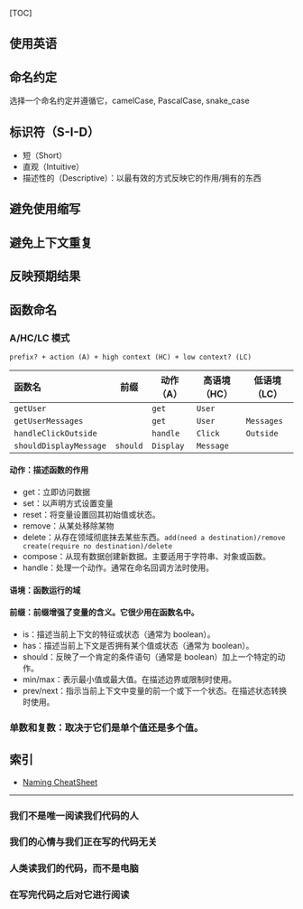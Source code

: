 <!--
 * @LastEditors: Tao Yang
 * @Description: 暂无描述
 * @FilePath: /front-end-best-pratices/notes/naming-cheatsheet.md
 * @Date: 2022-11-19 15:15:04
 * @LastEditTime: 2022-11-19 19:24:09
 * @Author: Tao Yang
-->

[TOC]

## 使用英语

## 命名约定

选择一个命名约定并遵循它，camelCase, PascalCase, snake_case

## 标识符（S-I-D）

- 短（Short）
- 直观（Intuitive）
- 描述性的（Descriptive）：以最有效的方式反映它的作用/拥有的东西

## 避免使用缩写

## 避免上下文重复

## 反映预期结果

## 函数命名

### A/HC/LC 模式

```
prefix? + action (A) + high context (HC) + low context? (LC)
```

| 函数名                 |   前缀   | 动作（A） | 高语境（HC） | 低语境（LC） |
| :--------------------- | :------: | --------- | ------------ | ------------ |
| `getUser`              |          | `get`     | `User`       |              |
| `getUserMessages`      |          | `get`     | `User`       | `Messages`   |
| `handleClickOutside`   |          | `handle`  | `Click`      | `Outside`    |
| `shouldDisplayMessage` | `should` | `Display` | `Message`    |              |

#### 动作：描述函数的作用

- get：立即访问数据
- set：以声明方式设置变量
- reset：将变量设置回其初始值或状态。
- remove：从某处移除某物
- delete：从存在领域彻底抹去某些东西。`add(need a destination)/remove create(require no destination)/delete`
- compose：从现有数据创建新数据。主要适用于字符串、对象或函数。
- handle：处理一个动作。通常在命名回调方法时使用。

#### 语境：函数运行的域

#### 前缀：前缀增强了变量的含义。它很少用在函数名中。

- is：描述当前上下文的特征或状态（通常为 boolean）。
- has：描述当前上下文是否拥有某个值或状态（通常为 boolean）。
- should：反映了一个肯定的条件语句（通常是 boolean）加上一个特定的动作。
- min/max：表示最小值或最大值。在描述边界或限制时使用。
- prev/next：指示当前上下文中变量的前一个或下一个状态。在描述状态转换时使用。

### 单数和复数：取决于它们是单个值还是多个值。

## 索引

- [Naming CheatSheet](https://github.com/kettanaito/naming-cheatsheet)

---

### 我们不是唯一阅读我们代码的人

### 我们的心情与我们正在写的代码无关

### 人类读我们的代码，而不是电脑

### 在写完代码之后对它进行阅读
